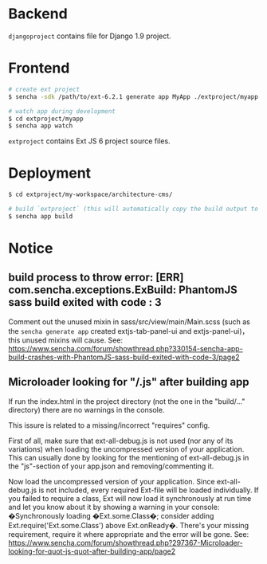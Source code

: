 # Backend

`djangoproject` contains file for Django 1.9 project.

# Frontend

```bash
# create ext project
$ sencha -sdk /path/to/ext-6.2.1 generate app MyApp ./extproject/myapp

# watch app during development
$ cd extproject/myapp
$ sencha app watch
```

`extproject` contains Ext JS 6 project source files.

# Deployment

```bash
$ cd extproject/my-workspace/architecture-cms/

# build `extproject` (this will automatically copy the build output to djangoproject)
$ sencha app build
```

# Notice

## build process to throw error: [ERR] com.sencha.exceptions.ExBuild: PhantomJS sass build exited with code : 3

Comment out the unused mixin in sass/src/view/main/Main.scss (such as the `sencha generate app` created  extjs-tab-panel-ui and extjs-panel-ui)， this unused mixins will cause. See: https://www.sencha.com/forum/showthread.php?330154-sencha-app-build-crashes-with-PhantomJS-sass-build-exited-with-code-3/page2

## Microloader looking for "/.js" after building app

If run the index.html in the project directory (not the one in the "build/..." directory) there are no warnings in the console. 

This issure is related to a missing/incorrect "requires" config.

First of all, make sure that ext-all-debug.js is not used (nor any of its variations) when loading the uncompressed version of your application. This can usually done by looking for the mentioning of ext-all-debug.js in the "js"-section of your app.json and removing/commenting it.

Now load the uncompressed version of your application. Since ext-all-debug.js is not included, every required Ext-file will be loaded individually. If you failed to require a class, Ext will now load it synchronously at run time and let you know about it by showing a warning in your console: �Synchronously loading �Ext.some.Class�; consider adding Ext.require('Ext.some.Class') above Ext.onReady�. There's your missing requirement, require it where appropriate and the error will be gone. See: https://www.sencha.com/forum/showthread.php?297367-Microloader-looking-for-quot-js-quot-after-building-app/page2
